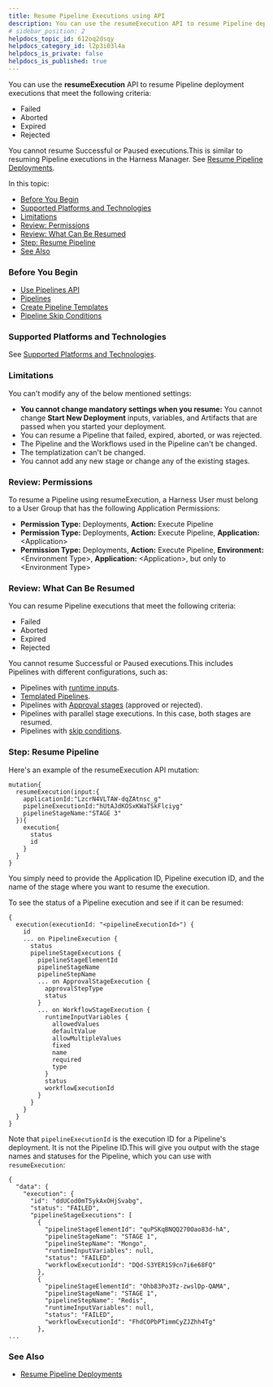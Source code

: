 ```yaml
---
title: Resume Pipeline Executions using API
description: You can use the resumeExecution API to resume Pipeline deployment executions that meet the following criteria --  Failed. Aborted. Expired. Rejected. You cannot resume Successful or Paused executions. T…
# sidebar_position: 2
helpdocs_topic_id: 612oq2dsqy
helpdocs_category_id: l2p3i03l4a
helpdocs_is_private: false
helpdocs_is_published: true
---
```


You can use the **resumeExecution** API to resume Pipeline deployment executions that meet the following criteria:

* Failed
* Aborted
* Expired
* Rejected

You cannot resume Successful or Paused executions.This is similar to resuming Pipeline executions in the Harness Manager. See [Resume Pipeline Deployments](/article/4dvyslwbun-resume-a-pipeline-deployment).

In this topic:

* [Before You Begin](#before_you_begin)
* [Supported Platforms and Technologies](#supported_platforms_and_technologies)
* [Limitations](#limitations)
* [Review: Permissions](#review_permissions)
* [Review: What Can Be Resumed](#review_what_can_be_resumed)
* [Step: Resume Pipeline](#step_resume_pipeline)
* [See Also](#see_also)

### Before You Begin

* [Use Pipelines API](/article/rfqmu6cejy-use-pipelines-api)
* [Pipelines](/article/zc1u96u6uj-pipeline-configuration)
* [Create Pipeline Templates](/article/60j7391eyy-templatize-pipelines)
* [Pipeline Skip Conditions](/article/6kefu7s7ne-skip-conditions)

### Supported Platforms and Technologies

See [Supported Platforms and Technologies](/article/220d0ojx5y-supported-platforms).

### Limitations

You can't modify any of the below mentioned settings:

* **You cannot change mandatory settings when you resume:** You cannot change **Start New Deployment** inputs, variables, and Artifacts that are passed when you started your deployment.
* You can resume a Pipeline that failed, expired, aborted, or was rejected.
* The Pipeline and the Workflows used in the Pipeline can't be changed.
* The templatization can't be changed.
* You cannot add any new stage or change any of the existing stages.

### Review: Permissions

To resume a Pipeline using resumeExecution, a Harness User must belong to a User Group that has the following Application Permissions:

* **Permission Type:** Deployments, **Action:** Execute Pipeline
* **Permission Type:** Deployments, **Action:** Execute Pipeline, **Application:**  &lt;Application&gt;
* **Permission Type:** Deployments, **Action:** Execute Pipeline, **Environment:**&lt;Environment Type&gt;, **Application:** &lt;Application&gt;, but only to &lt;Environment Type&gt;

### Review: What Can Be Resumed

You can resume Pipeline executions that meet the following criteria:

* Failed
* Aborted
* Expired
* Rejected

You cannot resume Successful or Paused executions.This includes Pipelines with different configurations, such as:

* Pipelines with [runtime inputs](/article/zc1u96u6uj-pipeline-configuration).
* [Templated Pipelines](/article/60j7391eyy-templatize-pipelines).
* Pipelines with [Approval stages](/category/4edbfn50l8-approvals) (approved or rejected).
* Pipelines with parallel stage executions. In this case, both stages are resumed.
* Pipelines with [skip conditions](/article/6kefu7s7ne-skip-conditions).

### Step: Resume Pipeline

Here's an example of the resumeExecution API mutation:


```
mutation{  
  resumeExecution(input:{  
    applicationId:"LzcrN4VLTAW-dqZAtnsc_g"  
    pipelineExecutionId:"hUtAJdKOSxKWaTSkFlciyg"  
    pipelineStageName:"STAGE 3"  
  }){  
    execution{  
      status  
      id  
    }  
  }  
}
```
You simply need to provide the Application ID, Pipeline execution ID, and the name of the stage where you want to resume the execution.

To see the status of a Pipeline execution and see if it can be resumed:


```
{  
  execution(executionId: "<pipelineExecutionId>") {  
    id  
    ... on PipelineExecution {  
      status  
      pipelineStageExecutions {  
        pipelineStageElementId  
        pipelineStageName  
        pipelineStepName  
        ... on ApprovalStageExecution {  
          approvalStepType  
          status  
        }  
        ... on WorkflowStageExecution {  
          runtimeInputVariables {  
            allowedValues  
            defaultValue  
            allowMultipleValues  
            fixed  
            name  
            required  
            type  
          }  
          status  
          workflowExecutionId  
        }  
      }  
    }  
  }  
}
```
Note that `pipelineExecutionId` is the execution ID for a Pipeline's deployment. It is not the Pipeline ID.This will give you output with the stage names and statuses for the Pipeline, which you can use with `resumeExecution`:


```
{  
  "data": {  
    "execution": {  
      "id": "ddUCod0mT5ykAxOHjSvabg",  
      "status": "FAILED",  
      "pipelineStageExecutions": [  
        {  
          "pipelineStageElementId": "quPSKqBNQQ270Oao83d-hA",  
          "pipelineStageName": "STAGE 1",  
          "pipelineStepName": "Mongo",  
          "runtimeInputVariables": null,  
          "status": "FAILED",  
          "workflowExecutionId": "DQd-S3YER1S9cn7i6e68FQ"  
        },  
        {  
          "pipelineStageElementId": "Ohb83Po3Tz-zwslDp-QAMA",  
          "pipelineStageName": "STAGE 1",  
          "pipelineStepName": "Redis",  
          "runtimeInputVariables": null,  
          "status": "FAILED",  
          "workflowExecutionId": "FhdCOPbPTimmCyZJZhh4Tg"  
        },  
...
```
### See Also

* [Resume Pipeline Deployments](/article/4dvyslwbun-resume-a-pipeline-deployment)

